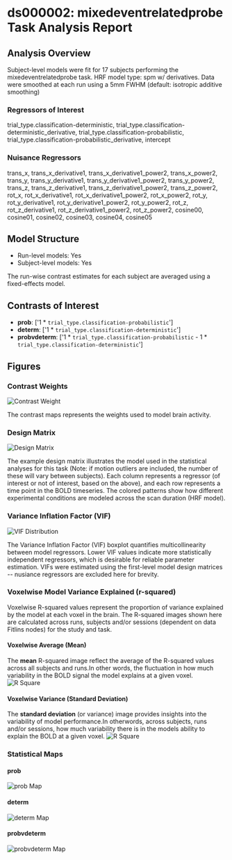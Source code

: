# ds000002: mixedeventrelatedprobe Task Analysis Report
## Analysis Overview
Subject-level models were fit for 17 subjects performing the mixedeventrelatedprobe task.
HRF model type: spm w/ derivatives. Data were smoothed at each run using a 5mm FWHM (default: isotropic additive smoothing)
### Regressors of Interest
trial_type.classification-deterministic, trial_type.classification-deterministic_derivative, trial_type.classification-probabilistic, trial_type.classification-probabilistic_derivative, intercept
### Nuisance Regressors
trans_x, trans_x_derivative1, trans_x_derivative1_power2, trans_x_power2, trans_y, trans_y_derivative1, trans_y_derivative1_power2, trans_y_power2, trans_z, trans_z_derivative1, trans_z_derivative1_power2, trans_z_power2, rot_x, rot_x_derivative1, rot_x_derivative1_power2, rot_x_power2, rot_y, rot_y_derivative1, rot_y_derivative1_power2, rot_y_power2, rot_z, rot_z_derivative1, rot_z_derivative1_power2, rot_z_power2, cosine00, cosine01, cosine02, cosine03, cosine04, cosine05
## Model Structure
- Run-level models: Yes
- Subject-level models: Yes

The run-wise contrast estimates for each subject are averaged using a fixed-effects model.
## Contrasts of Interest
- **prob**: ['1 * `trial_type.classification-probabilistic`']
- **determ**: ['1 * `trial_type.classification-deterministic`']
- **probvdeterm**: ['1 * `trial_type.classification-probabilistic` - 1 * `trial_type.classification-deterministic`']

## Figures

### Contrast Weights
![Contrast Weight](./imgs/ds000002_task-mixedeventrelatedprobe_contrast-matrix.svg)

The contrast maps represents the weights used to model brain activity.

### Design Matrix
![Design Matrix](./imgs/ds000002_task-mixedeventrelatedprobe_design-matrix.svg)

The example design matrix illustrates the model used in the statistical analyses for this task (Note: if motion outliers are included, the number of these will vary between subjects). Each column represents a regressor (of interest or not of interest, based on the above), and each row represents a time point in the BOLD timeseries. The colored patterns show how different experimental conditions are modeled across the scan duration (HRF model).

### Variance Inflation Factor (VIF)
![VIF Distribution](./imgs/ds000002_task-mixedeventrelatedprobe_vif-boxplot.png)

The Variance Inflation Factor (VIF) boxplot quantifies multicollinearity between model regressors. Lower VIF values indicate more statistically independent regressors, which is desirable for reliable parameter estimation. VIFs were estimated using the first-level model design matrices -- nusiance regressors are excluded here for brevity.

### Voxelwise Model Variance Explained (r-squared)
Voxelwise R-squared values represent the proportion of variance explained by the model at each voxel in the brain. The R-squared images shown here are calculated across runs, subjects and/or sessions (dependent on data Fitlins nodes) for the study and task.

#### Voxelwise Average (Mean)
The **mean** R-squared image reflect the average of the R-squared values across all subjects and runs.In other words, the fluctuation in how much variability in the BOLD signal the model explains at a given voxel.
![R Square](./imgs/ds000002_task-mixedeventrelatedprobe_rsquare-mean.png)

#### Voxelwise Variance (Standard Deviation)
The **standard deviation** (or variance) image provides insights into the variability of model performance.In otherwords, across subjects, runs and/or sessions, how much variability there is in the models ability to explain the BOLD at a given voxel.
![R Square](./imgs/ds000002_task-mixedeventrelatedprobe_rsquare-std.png)

### Statistical Maps

#### prob
![prob Map](./imgs/ds000002_task-mixedeventrelatedprobe_contrast-prob_map.png)

#### determ
![determ Map](./imgs/ds000002_task-mixedeventrelatedprobe_contrast-determ_map.png)

#### probvdeterm
![probvdeterm Map](./imgs/ds000002_task-mixedeventrelatedprobe_contrast-probvdeterm_map.png)
